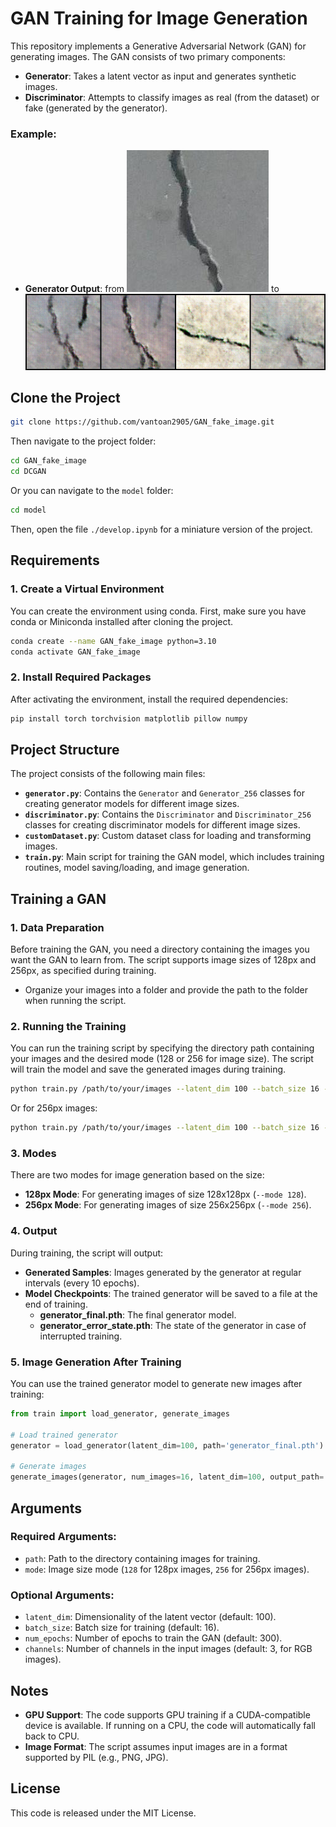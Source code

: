 

# GAN Training for Image Generation

This repository implements a Generative Adversarial Network (GAN) for generating images. The GAN consists of two primary components:

- **Generator**: Takes a latent vector as input and generates synthetic images.
- **Discriminator**: Attempts to classify images as real (from the dataset) or fake (generated by the generator).

### Example:
- **Generator Output**: from ![alt text](sample_data/image/00001.jpg) to ![alt text](model/final_samples.png)

## Clone the Project

```bash
git clone https://github.com/vantoan2905/GAN_fake_image.git
```

Then navigate to the project folder:

```bash
cd GAN_fake_image
cd DCGAN
```
Or you can navigate to the `model` folder:

```bash
cd model
```

Then, open the file `./develop.ipynb` for a miniature version of the project.

## Requirements

### 1. Create a Virtual Environment

You can create the environment using conda. First, make sure you have conda or Miniconda installed after cloning the project.

```bash
conda create --name GAN_fake_image python=3.10
conda activate GAN_fake_image
```

### 2. Install Required Packages

After activating the environment, install the required dependencies:

```bash
pip install torch torchvision matplotlib pillow numpy
```


## Project Structure

The project consists of the following main files:

- **`generator.py`**: Contains the `Generator` and `Generator_256` classes for creating generator models for different image sizes.
- **`discriminator.py`**: Contains the `Discriminator` and `Discriminator_256` classes for creating discriminator models for different image sizes.
- **`customDataset.py`**: Custom dataset class for loading and transforming images.
- **`train.py`**: Main script for training the GAN model, which includes training routines, model saving/loading, and image generation.

## Training a GAN

### 1. Data Preparation

Before training the GAN, you need a directory containing the images you want the GAN to learn from. The script supports image sizes of 128px and 256px, as specified during training.

- Organize your images into a folder and provide the path to the folder when running the script.

### 2. Running the Training

You can run the training script by specifying the directory path containing your images and the desired mode (128 or 256 for image size). The script will train the model and save the generated images during training.

```bash
python train.py /path/to/your/images --latent_dim 100 --batch_size 16 --num_epochs 300 --channels 3 --mode 128
```

Or for 256px images:

```bash
python train.py /path/to/your/images --latent_dim 100 --batch_size 16 --num_epochs 300 --channels 3 --mode 256
```

### 3. Modes

There are two modes for image generation based on the size:

- **128px Mode**: For generating images of size 128x128px (`--mode 128`).
- **256px Mode**: For generating images of size 256x256px (`--mode 256`).

### 4. Output

During training, the script will output:

- **Generated Samples**: Images generated by the generator at regular intervals (every 10 epochs).
- **Model Checkpoints**: The trained generator will be saved to a file at the end of training.
  - **generator_final.pth**: The final generator model.
  - **generator_error_state.pth**: The state of the generator in case of interrupted training.

### 5. Image Generation After Training

You can use the trained generator model to generate new images after training:

```python
from train import load_generator, generate_images

# Load trained generator
generator = load_generator(latent_dim=100, path='generator_final.pth')

# Generate images
generate_images(generator, num_images=16, latent_dim=100, output_path='generated_images.png')
```

## Arguments

### Required Arguments:

- `path`: Path to the directory containing images for training.
- `mode`: Image size mode (`128` for 128px images, `256` for 256px images).

### Optional Arguments:

- `latent_dim`: Dimensionality of the latent vector (default: 100).
- `batch_size`: Batch size for training (default: 16).
- `num_epochs`: Number of epochs to train the GAN (default: 300).
- `channels`: Number of channels in the input images (default: 3, for RGB images).

## Notes

- **GPU Support**: The code supports GPU training if a CUDA-compatible device is available. If running on a CPU, the code will automatically fall back to CPU.
- **Image Format**: The script assumes input images are in a format supported by PIL (e.g., PNG, JPG).

## License

This code is released under the MIT License.
